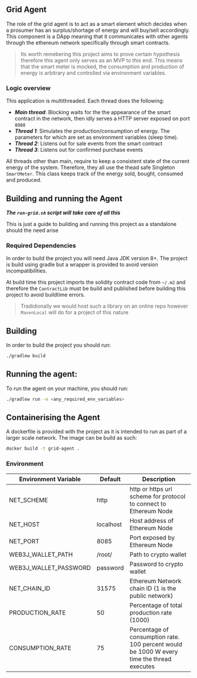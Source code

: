 ## Grid Agent

The role of the grid agent is to act as a smart element which decides when a prosumer has an surplus/shortage of energy and will buy/sell accordingly. 
This component is a DApp meaning that it communicates with other agents through the ethereum network specifically through smart contracts. 

> Its worth remebering this project aims to prove certain hypothesis therefore this agent only serves as an MVP to this end. This means that the smart meter 
>  is mocked, the consumption and production of energy is arbitrary and controlled via environment variables. 


### Logic overview
This application is multithreaded. Each thread does the following:

* ___Main thread___: Blocking waits for the the appearance of the smart contract in the network, then idly serves a HTTP server exposed on port ``8080``
* ___Thread 1___: Simulates the production/consumption of energy. The parameters for which are set as environment variables (sleep time). 
* ___Thread 2___: Listens out for sale events from the smart contract
* ___Thread 3___: Listens out for confirmed purchase events

All threads other than main, require to keep a consistent state of the current energy of the system. Therefore, they all use the thead safe Singleton ``SmartMeter``.
This class keeps track of the energy sold, bought, consumed and produced. 


## Building and running the Agent

***The ``run-grid.sh`` script will take care of all this*** 

This is just a guide to building and running this project as a standalone should the need arise

### Required Dependencies
In order to build the project you will need Java JDK version 8+. The project is build using gradle but a wrapper is provided to avoid version incompatibilities. 

At build time this project imports the solidity contract code from ``~/.m2`` and therefore the ``ContractLib`` must be build and published before building this project to avoid buildtime errors. 

> Tradidionally we would host such a library on an online repo however ``MavenLocal`` will do for a project of this nature

## Building
In order to build the project you should run:
```bash 
./gradlew build
```

## Running the agent:
To run the agent on your machine, you should run:

```bash 
./gradlew run -e <any_required_env_variables>
```

## Containerising the Agent
A dockerfile is provided with the project as it is intended to run as part of a larger scale network. The image can be build as such:

```bash 
docker build -t grid-agent .
```


### Environment

Environment Variable | Default | Description 
--- | --- | --- 
NET_SCHEME | http | http or https url scheme for protocol to connect to Ethereum Node 
NET_HOST | localhost | Host address of Ethereum Node
NET_PORT | 8085 | Port exposed by Ethereum Node
WEB3J_WALLET_PATH | /root/ | Path to crypto wallet
WEB3J_WALLET_PASSWORD | password | Password to crypto wallet
NET_CHAIN_ID | 31575 | Ethereum Network chain ID (1 is the public network)
PRODUCTION_RATE | 50 | Percentage of total production rate (1000)
CONSUMPTION_RATE | 75 | Percentage of consumption rate. 100 percent would be 1000 W every time the thread executes

